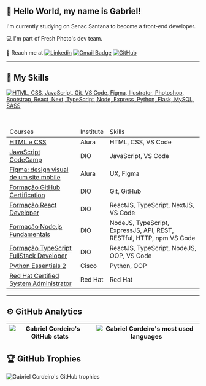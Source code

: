 ## 💜 Hello World, my name is Gabriel!

I'm currently studying on Senac Santana to become a front-end developer.

💻 I'm part of Fresh Photo's dev team.

💬 Reach me at 
[![Linkedin](https://img.shields.io/badge/-gabrielfrcordeiro-blue?style=flat-square&logo=linkedin&logoColor=white&link=https://www.linkedin.com/in/gabrielfrcordeiro/)](https://www.linkedin.com/in/gabrielfrcordeiro/) 
[![Gmail Badge](https://img.shields.io/badge/-gabrielfrcor@gmail.com-006bed?style=flat-square&logo=Gmail&logoColor=white&link=mailto:gabrielfrcor@gmail.com)](mailto:gabrielfrcor@gmail.com) 
[![GitHub](https://img.shields.io/github/followers/GabrielFRCordeiro?label=follow&style=social)](https://github.com/GabrielFRCordeiro)

---

## 🚀 My Skills
[![HTML, CSS, JavaScript, Git, VS Code, Figma, Illustrator, Photoshop, Bootstrap, React, Next, TypeScript, Node, Express, Python, Flask, MySQL, SASS](https://skillicons.dev/icons?i=html,css,javascript,git,vscode,figma,illustrator,photoshop,bootstrap,react,next,typescript,nodejs,express,python,flask,mysql,sass&perline=9)](https://skillicons.dev)

<br>

<table>
          <thead>
                    <tr>
                              <td>Courses</td>
                              <td>Institute</td>
                              <td>Skills</td>
                    </tr>
          </thead>
          <tbody>
                    <tr>
                              <td><a href="https://cursos.alura.com.br/degree/certificate/e0c73d06-74fb-4c8a-92a2-85aa1b211595">HTML e CSS</a></td>
                              <td>Alura</td>
                              <td>HTML, CSS, VS Code</td>
                    </tr>
                    <tr>
                              <td><a href="https://hermes.digitalinnovation.one/certificates/8164CFA6.pdf?_gl=1*189283s*_ga*MTM0ODQ0OTk5Mi4xNjY5NjUwMTUy*_ga_7GXMH3CQ72*MTY3ODk2Nzc4MC4zMy4xLjE2Nzg5Njk5ODUuNTUuMC4w">JavaScript CodeCamp</a></td>
                              <td>DIO</td>
                              <td>JavaScript, VS Code</td>
                    </tr>
                    <tr>
                              <td><a href="https://cursos.alura.com.br/certificate/7da5a1ee-f0c2-4a7e-a218-30af06f770db">Figma: design visual de um site mobile</a></td>
                              <td>Alura</td>
                              <td>UX, Figma</td>
                    </tr>
                    <tr>
                              <td><a href="https://hermes.dio.me/certificates/N5ANLF0R.pdf">Formação GitHub Certification</a></td>
                              <td>DIO</td>
                              <td>Git, GitHub</td>
                    </tr>
                    <tr>
                              <td><a href="https://hermes.dio.me/certificates/KUAXNWA4.pdf">Formação React Developer</a></td>
                              <td>DIO</td>
                              <td>ReactJS, TypeScript, NextJS, VS Code</td>
                    </tr>
                     <tr>
                              <td><a href="https://hermes.dio.me/certificates/IMLKLJLO.pdf">Formação Node.js Fundamentals</a></td>
                              <td>DIO</td>
                              <td>NodeJS, TypeScript, ExpressJS, API, REST, RESTful, HTTP, npm VS Code</td>
                    </tr>
                    <tr>
                              <td><a href="https://hermes.dio.me/certificates/CZZSJYA9.pdf">Formação TypeScript FullStack Developer</a></td>
                              <td>DIO</td>
                              <td>ReactJS, TypeScript, NodeJS, OOP, VS Code</td>
                    </tr>
                    <tr>
                              <td><a href="https://www.credly.com/badges/0ceb1628-de99-41b0-9f90-d272216c8305/public_url">Python Essentials 2</a></td>
                              <td>Cisco</td>
                              <td>Python, OOP</td>
                    </tr>
                    <tr>
                              <td><a href="https://rha.ole.redhat.com/rha/api/certificates/attendance/uuid/20333c43-6fc8-44d4-85a0-01abafe18dd1">Red Hat Certified System Administrator</a></td>
                              <td>Red Hat</td>
                              <td>Red Hat</td>
                    </tr>
          </tbody>       
</table>

---

## ⚙️ GitHub Analytics
| ![Gabriel Cordeiro's GitHub stats](https://github-readme-stats.vercel.app/api?username=GabrielFRCordeiro&show_icons=true&theme=gruvbox&hide_border=true) | ![Gabriel Cordeiro's most used languages](https://github-readme-stats.vercel.app/api/top-langs/?username=GabrielFRCordeiro&layout=donut&theme=gruvbox&hide_border=true) |
| --- | --- |


## 🏆 GitHub Trophies
![Gabriel Cordeiro's GitHub trophies](https://github-profile-trophy.vercel.app/?username=GabrielFRCordeiro&row=1&column=5&theme=gruvbox&no-frame=true)
